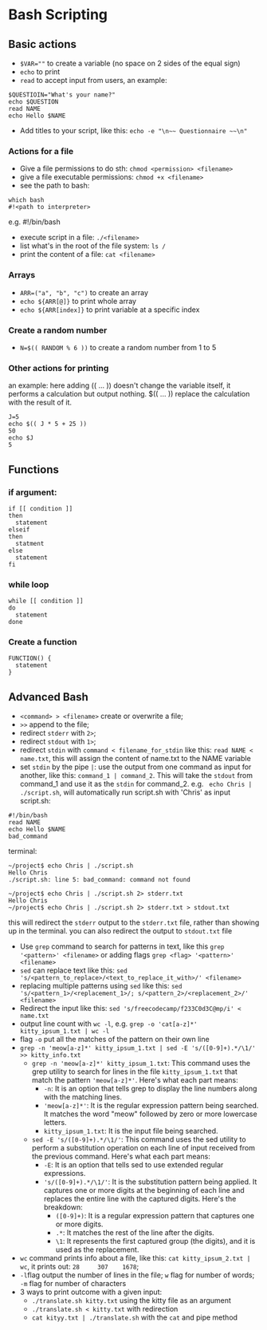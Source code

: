# Bash Scripting
## Basic actions
* ```$VAR=""``` to create a variable (no space on 2 sides of the equal sign)
* ```echo``` to print
* ```read``` to accept input from users, an example: 
```
$QUESTIOIN="What's your name?" 
echo $QUESTION
read NAME
echo Hello $NAME
```
* Add titles to your script, like this: ```echo -e "\n~~ Questionnaire ~~\n"```

### Actions for a file
* Give a file permissions to do sth: ```chmod <permission> <filename>```
* give a file executable permissions: ```chmod +x <filename>```
* see the path to bash: 
```
which bash
#!<path to interpreter>
```
e.g. #!/bin/bash
* execute script in a file: ```./<filename>```
* list what's in the root of the file system: ```ls /```
* print the content of a file: ```cat <filename>```

### Arrays
* ```ARR=("a", "b", "c")``` to create an array
* ```echo ${ARR[@]}``` to print whole array
* ```echo ${ARR[index]}``` to print variable at a specific index

### Create a random number
* ```N=$(( RANDOM % 6 ))``` to create a random number from 1 to 5

### Other actions for printing
an example:
here adding (( ... )) doesn't change the variable itself, it performs a calculation but output nothing.
$(( ... )) replace the calculation with the result of it.
```
J=5
echo $(( J * 5 + 25 ))
50
echo $J
5
```

## Functions

### if argument:
```
if [[ condition ]]
then
  statement
elseif
then
  statment
else 
  statement
fi 
```

### while loop
```
while [[ condition ]]
do
  statement
done 
```

### Create a function
```
FUNCTION() {
  statement
}
```

## Advanced Bash
* ```<command> > <filename>``` create or overwrite a file;  
* ```>>``` append to the file;  
* redirect ```stderr``` with ```2>```;  
* redirect ```stdout``` with ```1>```;  
* redirect ```stdin``` with ```command < filename_for_stdin``` like this: ```read NAME < name.txt```, this will assign the content of name.txt to the NAME variable  
* set ```stdin``` by the pipe ```|```: use the output from one command as input for another, like this: ```command_1 | command_2```.  This will take the ```stdout``` from command_1 and use it as the ```stdin``` for command_2. e.g.
``` echo Chris | ./script.sh```, will automatically run script.sh with 'Chris' as input  
script.sh:
```
#!/bin/bash
read NAME
echo Hello $NAME
bad_command
```
terminal: 
```
~/project$ echo Chris | ./script.sh
Hello Chris
./script.sh: line 5: bad_command: command not found
```
```
~/project$ echo Chris | ./script.sh 2> stderr.txt
Hello Chris
~/project$ echo Chris | ./script.sh 2> stderr.txt > stdout.txt
```
this will redirect the ```stderr``` output to the ```stderr.txt``` file, rather than showing up in the terminal. you can also redirect the output to ```stdout.txt``` file 
* Use ```grep``` command to search for patterns in text, like this ```grep '<pattern>' <filename>``` or adding flags ```grep <flag> '<pattern>' <filename>```
* ```sed``` can replace text like this: ```sed 's/<pattern_to_replace>/<text_to_replace_it_with>/' <filename>```
* replacing multiple patterns using ```sed``` like this: ```sed 's/<pattern_1>/<replacement_1>/; s/<pattern_2>/<replacement_2>/' <filename>```
* Redirect the input like this: ```sed 's/freecodecamp/f233C0d3C@mp/i' < name.txt```
* output line count with ```wc -l```, e.g. ```grep -o 'cat[a-z]*' kitty_ipsum_1.txt | wc -l```
* flag ```-o``` put all the matches of the pattern on their own line
* ```grep -n 'meow[a-z]*' kitty_ipsum_1.txt | sed -E 's/([0-9]+).*/\1/' >> kitty_info.txt```
  - ```grep -n 'meow[a-z]*' kitty_ipsum_1.txt```: This command uses the grep utility to search for lines in the file ```kitty_ipsum_1.txt``` that match the pattern ```'meow[a-z]*'```. Here's what each part means:
    * ```-n```: It is an option that tells grep to display the line numbers along with the matching lines.
    * ```'meow[a-z]*'```: It is the regular expression pattern being searched. It matches the word "meow" followed by zero or more lowercase letters.
    * ```kitty_ipsum_1.txt```: It is the input file being searched.
  - ```sed -E 's/([0-9]+).*/\1/'```: This command uses the sed utility to perform a substitution operation on each line of input received from the previous command. Here's what each part means:
    * ```-E```: It is an option that tells sed to use extended regular expressions.
    * ```'s/([0-9]+).*/\1/'```: It is the substitution pattern being applied. It captures one or more digits at the beginning of each line and replaces the entire line with the captured digits. Here's the breakdown:
      - ```([0-9]+)```: It is a regular expression pattern that captures one or more digits.
      - ```.*```: It matches the rest of the line after the digits.
      - ```\1```: It represents the first captured group (the digits), and it is used as the replacement.
* ```wc``` command prints info about a file, like this: ```cat kitty_ipsum_2.txt | wc```, it prints out: ```28     307    1678```; 
* ```-l```flag output the number of lines in the file; ```w``` flag for number of words; ```-m``` flag for number of characters
* 3 ways to print outcome with a given input:
  - ```./translate.sh kitty.txt``` using the kitty file as an argument
  - ```./translate.sh < kitty.txt``` with redirection
  - ```cat kityy.txt | ./translate.sh``` with the ```cat``` and pipe method 
